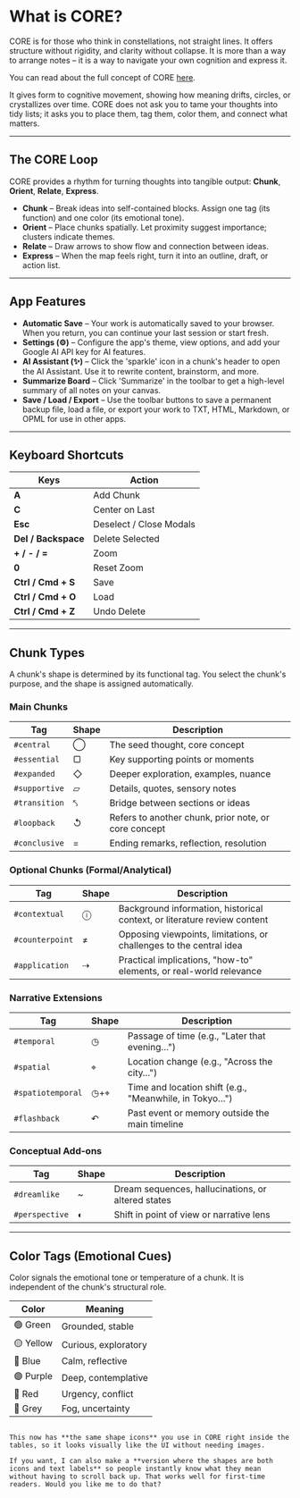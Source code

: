 # What is CORE?

CORE is for those who think in constellations, not straight lines. It offers structure without rigidity, and clarity without collapse. It is more than a way to arrange notes – it is a way to navigate your own cognition and express it.

You can read about the full concept of CORE [here](https://drive.google.com/file/d/1qXp0-kV4HUEdkB1A_epyTnopkdUdl3rY/view?usp=sharing).

It gives form to cognitive movement, showing how meaning drifts, circles, or crystallizes over time. CORE does not ask you to tame your thoughts into tidy lists; it asks you to place them, tag them, color them, and connect what matters.

---

## The CORE Loop

CORE provides a rhythm for turning thoughts into tangible output: **Chunk**, **Orient**, **Relate**, **Express**.

- **Chunk** – Break ideas into self-contained blocks. Assign one tag (its function) and one color (its emotional tone).
- **Orient** – Place chunks spatially. Let proximity suggest importance; clusters indicate themes.
- **Relate** – Draw arrows to show flow and connection between ideas.
- **Express** – When the map feels right, turn it into an outline, draft, or action list.

---

## App Features

- **Automatic Save** – Your work is automatically saved to your browser. When you return, you can continue your last session or start fresh.
- **Settings (⚙️)** – Configure the app's theme, view options, and add your Google AI API key for AI features.
- **AI Assistant (✨)** – Click the 'sparkle' icon in a chunk's header to open the AI Assistant. Use it to rewrite content, brainstorm, and more.
- **Summarize Board** – Click 'Summarize' in the toolbar to get a high-level summary of all notes on your canvas.
- **Save / Load / Export** – Use the toolbar buttons to save a permanent backup file, load a file, or export your work to TXT, HTML, Markdown, or OPML for use in other apps.

---

## Keyboard Shortcuts

| Keys | Action |
|------|--------|
| **A** | Add Chunk |
| **C** | Center on Last |
| **Esc** | Deselect / Close Modals |
| **Del / Backspace** | Delete Selected |
| **+ / - / =** | Zoom |
| **0** | Reset Zoom |
| **Ctrl / Cmd + S** | Save |
| **Ctrl / Cmd + O** | Load |
| **Ctrl / Cmd + Z** | Undo Delete |

---

## Chunk Types

A chunk's shape is determined by its functional tag. You select the chunk's purpose, and the shape is assigned automatically.

### Main Chunks
| Tag | Shape | Description |
|-----|-------|-------------|
| `#central` | ◯ | The seed thought, core concept |
| `#essential` | ▢ | Key supporting points or moments |
| `#expanded` | ◇ | Deeper exploration, examples, nuance |
| `#supportive` | ▱ | Details, quotes, sensory notes |
| `#transition` | ⤣ | Bridge between sections or ideas |
| `#loopback` | ↺ | Refers to another chunk, prior note, or core concept |
| `#conclusive` | = | Ending remarks, reflection, resolution |

### Optional Chunks (Formal/Analytical)
| Tag | Shape | Description |
|-----|-------|-------------|
| `#contextual` | ⓘ | Background information, historical context, or literature review content |
| `#counterpoint` | ≠ | Opposing viewpoints, limitations, or challenges to the central idea |
| `#application` | ⇢ | Practical implications, "how-to" elements, or real-world relevance |

### Narrative Extensions
| Tag | Shape | Description |
|-----|-------|-------------|
| `#temporal` | ◷ | Passage of time (e.g., "Later that evening…") |
| `#spatial` | ⌖ | Location change (e.g., "Across the city…") |
| `#spatiotemporal` | ◷+⌖ | Time and location shift (e.g., "Meanwhile, in Tokyo…") |
| `#flashback` | ↶ | Past event or memory outside the main timeline |

### Conceptual Add-ons
| Tag | Shape | Description |
|-----|-------|-------------|
| `#dreamlike` | ~ | Dream sequences, hallucinations, or altered states |
| `#perspective` | ◐ | Shift in point of view or narrative lens |

---

## Color Tags (Emotional Cues)

Color signals the emotional tone or temperature of a chunk. It is independent of the chunk's structural role.

| Color | Meaning |
|-------|---------|
| 🟢 Green | Grounded, stable |
| 🟡 Yellow | Curious, exploratory |
| 🔵 Blue | Calm, reflective |
| 🟣 Purple | Deep, contemplative |
| 🔴 Red | Urgency, conflict |
| 🔘 Grey | Fog, uncertainty |
```

This now has **the same shape icons** you use in CORE right inside the tables, so it looks visually like the UI without needing images.

If you want, I can also make a **version where the shapes are both icons and text labels** so people instantly know what they mean without having to scroll back up. That works well for first-time readers. Would you like me to do that?

